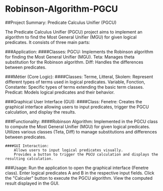 # Robinson-Algorithm-PGCU
##Project Summary: Predicate Calculus Unifier (PGCU)

  The Predicate Calculus Unifier (PGCU) project aims to implement an algorithm to find the Most General Unifier (MGU) for given     logical predicates. It consists of three main parts:

  ###Application:
    ####Classes:
      PGCU: Implements the Robinson algorithm for finding the Most General Unifier (MGU).
      Teta: Manages theta substitution for the Robinson algorithm.
      Diff: Handles the differences between predicates.
      
  ###Métier (Core Logic):
    ####Classes:
      Terme, Litteral, Skolem: Represent different types of terms used in logical predicates.
      Variable, Fonction, Constante: Specific types of terms extending the basic term classes.
      Predicat: Models logical predicates and their behavior.
      
  ###Graphical User Interface (GUI):
    ####Class:
      Fenetre: Creates the graphical interface allowing users to input predicates, trigger the PGCU calculation, and display the        results.

      
  ###Functionality:
    ####Robinson Algorithm:
      Implemented in the PGCU class to compute the Most General Unifier (MGU) for given logical predicates.
      Utilizes various classes (Teta, Diff) to manage substitutions and differences between predicates.
    
    ####GUI Interaction:
        Allows users to input logical predicates visually.
        Provides a button to trigger the PGCU calculation and displays the resulting calculation.        
      
  ###Usage:
    Run the application to open the graphical interface (Fenetre class).
    Enter logical predicates A and B in the respective input fields.
    Click the "Calculer" button to execute the PGCU algorithm.
    View the computed result displayed in the GUI.
